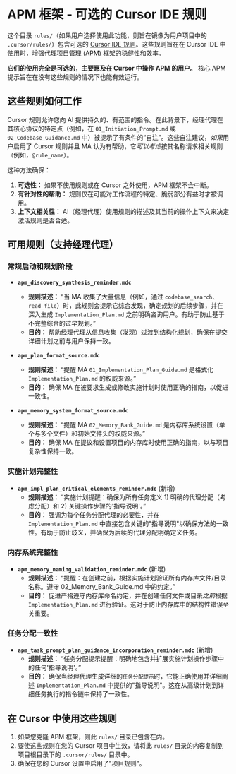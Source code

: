 # APM 框架 - 可选的 Cursor IDE 规则

这个目录 `rules/`（如果用户选择使用此功能，则旨在镜像为用户项目中的 `.cursor/rules/`）包含可选的 [Cursor IDE 规则](https://docs.cursor.com/context/rules)。这些规则旨在在 Cursor IDE 中使用时，增强代理项目管理 (APM) 框架的稳健性和效率。

**它们的使用完全是可选的，主要惠及在 Cursor 中操作 APM 的用户。** 核心 APM 提示旨在在没有这些规则的情况下也能有效运行。

## 这些规则如何工作

Cursor 规则允许您向 AI 提供持久的、有范围的指令。在此背景下，经理代理在其核心协议的特定点（例如，在 `01_Initiation_Prompt.md` 或 `02_Codebase_Guidance.md` 中）被提示了有条件的“自注”。这些自注建议，*如果*用户启用了 Cursor 规则并且 MA 认为有帮助，它*可以考虑*按其名称请求相关规则（例如，`@rule_name`）。

这种方法确保：
1.  **可选性：** 如果不使用规则或在 Cursor 之外使用，APM 框架不会中断。
2.  **有针对性的帮助：** 规则仅在可能对工作流程的特定、脆弱部分有益时才被调用。
3.  **上下文相关性：** AI（经理代理）使用规则的描述及其当前的​​操作上下文来决定激活规则是否合适。

## 可用规则（支持经理代理）

### 常规启动和规划阶段

*   **`apm_discovery_synthesis_reminder.mdc`**
    *   **规则描述：** “当 MA 收集了大量信息（例如，通过 `codebase_search`、`read_file`）时，此规则会提示它综合发现，确定规划的后续步骤，并在深入生成 `Implementation_Plan.md` 之前明确咨询用户。有助于防止基于不完整综合的过早规划。”
    *   **目的：** 帮助经理代理从信息收集（发现）过渡到结构化规划，确保在提交详细计划之前与用户保持一致。

*   **`apm_plan_format_source.mdc`**
    *   **规则描述：** “提醒 MA `01_Implementation_Plan_Guide.md` 是格式化 `Implementation_Plan.md` 的权威来源。”
    *   **目的：** 确保 MA 在被要求生成或修改实施计划时使用正确的指南，以促进一致性。

*   **`apm_memory_system_format_source.mdc`**
    *   **规则描述：** “提醒 MA `02_Memory_Bank_Guide.md` 是内存库系统设置（单个与多个文件）和初始文件头的权威来源。”
    *   **目的：** 确保 MA 在提议和设置项目的内存库时使用正确的指南，以与项目复杂性保持一致。

### 实施计划完整性

*   **`apm_impl_plan_critical_elements_reminder.mdc`** (新增)
    *   **规则描述：** “实施计划提醒：确保为所有任务定义 1) 明确的代理分配（考虑分配）和 2) 关键操作步骤的'指导说明'。”
    *   **目的：** 强调为每个任务分配代理的必要性，并在 `Implementation_Plan.md` 中直接包含关键的"指导说明"以确保方法的一致性。有助于防止歧义，并确保为后续的代理分配明确定义任务。

### 内存系统完整性

*   **`apm_memory_naming_validation_reminder.mdc`** (新增)
    *   **规则描述：** “提醒：在创建之前，根据实施计划验证所有内存库文件/目录名称。遵守 02_Memory_Bank_Guide.md 中的约定。”
    *   **目的：** 促进严格遵守内存库命名约定，并在创建任何文件或目录*之前*根据 `Implementation_Plan.md` 进行验证。这对于防止内存库中的结构性错误至关重要。

### 任务分配一致性

*   **`apm_task_prompt_plan_guidance_incorporation_reminder.mdc`** (新增)
    *   **规则描述：** “任务分配提示提醒：明确地包含并扩展实施计划操作步骤中的任何'指导说明'。”
    *   **目的：** 确保当经理代理生成详细的`任务分配提示`时，它能正确使用并详细阐述 `Implementation_Plan.md` 中提供的"指导说明"。这在从高级计划到详细任务执行的指令链中保持了一致性。

## 在 Cursor 中使用这些规则

1.  如果您克隆 APM 框架，则此 `rules/` 目录已包含在内。
2.  要使这些规则在您的 Cursor 项目中生效，请将此 `rules/` 目录的内容复制到项目根目录下的 `.cursor/rules/` 目录中。
3.  确保在您的 Cursor 设置中启用了"项目规则"。
